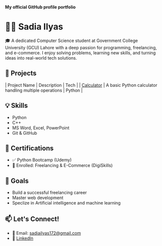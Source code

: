 **My official GitHub profile portfolio**

# 👩‍💻 Sadia Ilyas
🎓 A dedicated Computer Science student at Government College University (GCU) Lahore with a deep passion for programming, freelancing, and e-commerce. I enjoy solving problems, learning new skills, and turning ideas into real-world tech solutions.
## 🚀 Projects
| Project Name | Description | Tech |
| [Calculator](https://github.com/SadiaIlyas/calculator-python) | A basic Python calculator handling multiple operations | Python |
## 💡 Skills
- Python
- C++
- MS Word, Excel, PowerPoint
- Git & GitHub
## 📜 Certifications
- ✅ Python Bootcamp (Udemy)
- 🎯 Enrolled: Freelancing & E-Commerce (DigiSkills)
## 🎯 Goals
- Build a successful freelancing career  
- Master web development  
- Speclize in Artificial intelligence and machine learning
## 📫 Let's Connect!
- 📧 Email: sadiailyas172@gmail.com  
- 🔗 [LinkedIn](https://www.linkedin.com/in/sadia-ilyas-b96183353)
